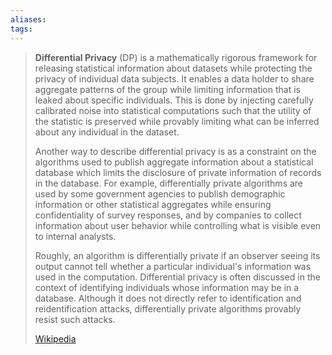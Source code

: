 ```yaml
---
aliases: 
tags:
---
```

> **Differential Privacy** (DP) is a mathematically rigorous framework for releasing statistical information about datasets while protecting the privacy of individual data subjects. It enables a data holder to share aggregate patterns of the group while limiting information that is leaked about specific individuals. This is done by injecting carefully calibrated noise into statistical computations such that the utility of the statistic is preserved while provably limiting what can be inferred about any individual in the dataset. 
>
> Another way to describe differential privacy is as a constraint on the algorithms used to publish aggregate information about a statistical database which limits the disclosure of private information of records in the database. For example, differentially private algorithms are used by some government agencies to publish demographic information or other statistical aggregates while ensuring confidentiality of survey responses, and by companies to collect information about user behavior while controlling what is visible even to internal analysts.
>
> Roughly, an algorithm is differentially private if an observer seeing its output cannot tell whether a particular individual's information was used in the computation. Differential privacy is often discussed in the context of identifying individuals whose information may be in a database. Although it does not directly refer to identification and reidentification attacks, differentially private algorithms provably resist such attacks.
>
> [Wikipedia](https://en.wikipedia.org/wiki/Differential%20privacy)
